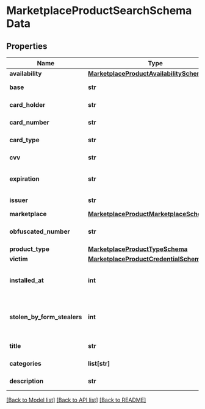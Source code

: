 # MarketplaceProductSearchSchemaData


## Properties
Name | Type | Description | Notes
------------ | ------------- | ------------- | -------------
**availability** | [**MarketplaceProductAvailabilitySchema**](MarketplaceProductAvailabilitySchema.md) |  | 
**base** | **str** | Base dump name. | [optional] 
**card_holder** | **str** | Credit card holder. | [optional] 
**card_number** | **str** | Credit card number. | [optional] 
**card_type** | **str** | Credit card type. | [optional] 
**cvv** | **str** | Credit card cvv. | [optional] 
**expiration** | **str** | Credit card expiration date. | [optional] 
**issuer** | **str** | Credit card issuer. | [optional] 
**marketplace** | [**MarketplaceProductMarketplaceSchema**](MarketplaceProductMarketplaceSchema.md) |  | 
**obfuscated_number** | **str** | Obfuscated credit card number. | [optional] 
**product_type** | [**MarketplaceProductTypeSchema**](MarketplaceProductTypeSchema.md) |  | 
**victim** | [**MarketplaceProductCredentialSchemaVictim**](MarketplaceProductCredentialSchemaVictim.md) |  | 
**installed_at** | **int** | Timestamp when bot was installed. | 
**stolen_by_form_stealers** | **int** | Count of stolen credentials in this package. | 
**title** | **str** | Product title. | 
**categories** | **list[str]** | Product categories. | 
**description** | **str** | Product description. | 

[[Back to Model list]](../README.md#documentation-for-models) [[Back to API list]](../README.md#documentation-for-api-endpoints) [[Back to README]](../README.md)


